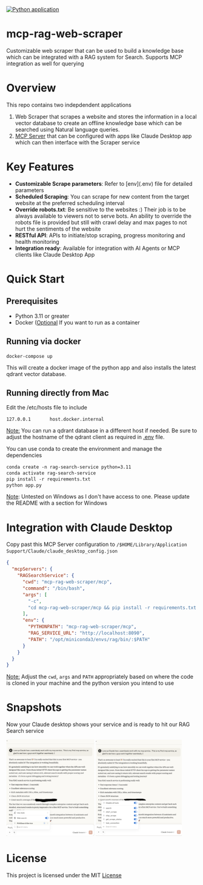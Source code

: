 [![Python application](https://github.com/arunjeyaprasad/mcp-rag-web-scraper/actions/workflows/python-app.yml/badge.svg)](https://github.com/arunjeyaprasad/mcp-rag-web-scraper/actions/workflows/python-app.yml)
# mcp-rag-web-scraper

Customizable web scraper that can be used to build a knowledge base which can be integrated with a RAG system for Search. Supports MCP integration as well for querying

# Overview

This repo contains two indepdendent applications
1) Web Scraper that scrapes a website and stores the information in a local vector database to create an offline knowledge base which can be searched using Natural language queries.
2) [MCP Server](mcp) that can be configured with apps like Claude Desktop app which can then interface with the Scraper service

# Key Features
<ul>
<li><b>Customizable Scrape parameters</b>: Refer to [env](.env) file for detailed parameters</li>
<li><b>Scheduled Scraping</b>: You can scrape for new content from the target website at the preferred scheduling interval</li>
<li><b>Override robots.txt</b>: Be sensitive to the websites :) Their job is to be always available to viewers not to serve bots. An ability to override the robots file is provided but still with crawl delay and max pages to not hurt the sentiments of the website</li>
<li><b>RESTful API</b>: APIs to initiate/stop scraping, progress monitoring and health monitoring</li>
<li><b>Integration ready</b>: Available for integration with AI Agents or MCP clients like Claude Desktop App</li>
</ul>

# Quick Start
## Prerequisites
<ul>
<li>Python 3.11 or greater</li>
<li>Docker (<u>Optional</u> If you want to run as a container</li>
</ul>

## Running via docker
```
docker-compose up
```
<p>This will create a docker image of the python app and also installs the latest qdrant vector database.</p>

## Running directly from Mac

Edit the /etc/hosts file to include
```
127.0.0.1       host.docker.internal
```
<u>Note:</u> You can run a qdrant database in a different host if needed. Be sure to adjust the hostname of the qdrant client as required in [.env](.env) file.

You can use conda to create the environment and manage the dependencies
```
conda create -n rag-search-service python=3.11
conda activate rag-search-service
pip install -r requirements.txt
python app.py
```

<u>Note</u>: Untested on Windows as I don't have access to one. Please update the README with a section for Windows

# Integration with Claude Desktop

Copy past this MCP Server configuration to `/$HOME/Library/Application Support/Claude/claude_desktop_config.json`

```json
{
  "mcpServers": {
    "RAGSearchService": {
      "cwd": "mcp-rag-web-scraper/mcp",
      "command": "/bin/bash",
      "args": [
        "-c",
        "cd mcp-rag-web-scraper/mcp && pip install -r requirements.txt && python app.py"
      ],
      "env": {
        "PYTHONPATH": "mcp-rag-web-scraper/mcp",
        "RAG_SERVICE_URL": "http://localhost:8090",
        "PATH": "/opt/miniconda3/envs/rag/bin/:$PATH"
      }
    }
  }
}
```
<u>Note:</u> Adjust the `cwd`, `args` and `PATH` appropriately based on where the code is cloned in your machine and the python version you intend to use

# Snapshots
Now your Claude desktop shows your service and is ready to hit our RAG Search service
<div>
<img src="assets/Claude1 - Service.png" alt="Service" width="46%">
<img src="assets/Claude2 - APIs.png" alt="APIs" width="45%">
</div>

# License
This project is licensed under the MIT [License](LICENSE)

